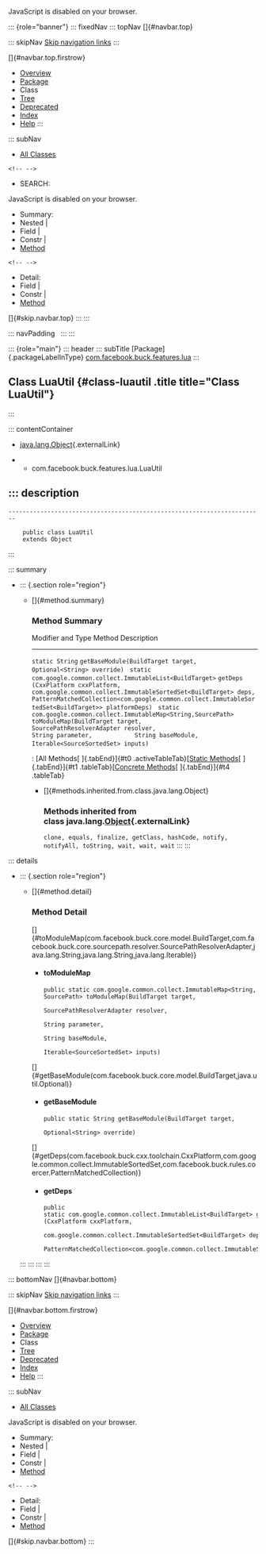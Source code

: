 <div>

JavaScript is disabled on your browser.

</div>

::: {role="banner"}
::: fixedNav
::: topNav
[]{#navbar.top}

::: skipNav
[Skip navigation links](#skip.navbar.top "Skip navigation links")
:::

[]{#navbar.top.firstrow}

-   [Overview](../../../../../index.html)
-   [Package](package-summary.html)
-   Class
-   [Tree](package-tree.html)
-   [Deprecated](../../../../../deprecated-list.html)
-   [Index](../../../../../index-all.html)
-   [Help](../../../../../help-doc.html)
:::

::: subNav
-   [All Classes](../../../../../allclasses.html)

```{=html}
<!-- -->
```
-   SEARCH:

<div>

<div>

JavaScript is disabled on your browser.

</div>

</div>

<div>

-   Summary: 
-   Nested \| 
-   Field \| 
-   Constr \| 
-   [Method](#method.summary)

```{=html}
<!-- -->
```
-   Detail: 
-   Field \| 
-   Constr \| 
-   [Method](#method.detail)

</div>

[]{#skip.navbar.top}
:::
:::

::: navPadding
 
:::
:::

::: {role="main"}
::: header
::: subTitle
[Package]{.packageLabelInType} [com.facebook.buck.features.lua](package-summary.html)
:::

## Class LuaUtil {#class-luautil .title title="Class LuaUtil"}
:::

::: contentContainer
-   [java.lang.Object](http://docs.oracle.com/javase/7/docs/api/java/lang/Object.html?is-external=true "class or interface in java.lang"){.externalLink}

-   -   com.facebook.buck.features.lua.LuaUtil

::: description
-   

    ------------------------------------------------------------------------

        public class LuaUtil
        extends Object
:::

::: summary
-   ::: {.section role="region"}
    -   []{#method.summary}

        ### Method Summary

          Modifier and Type                                                    Method                                                                                                                                                                                                               Description
          -------------------------------------------------------------------- -------------------------------------------------------------------------------------------------------------------------------------------------------------------------------------------------------------------- -------------
          `static String`                                                      `getBaseModule​(BuildTarget target,              Optional<String> override)`                                                                                                                                           
          `static com.google.common.collect.ImmutableList<BuildTarget>`        `getDeps​(CxxPlatform cxxPlatform,        com.google.common.collect.ImmutableSortedSet<BuildTarget> deps,        PatternMatchedCollection<com.google.common.collect.ImmutableSortedSet<BuildTarget>> platformDeps)`    
          `static com.google.common.collect.ImmutableMap<String,​SourcePath>`   `toModuleMap​(BuildTarget target,            SourcePathResolverAdapter resolver,            String parameter,            String baseModule,            Iterable<SourceSortedSet> inputs)`                              

          : [All Methods[ ]{.tabEnd}]{#t0 .activeTableTab}[[Static
          Methods](javascript:show(1);)[ ]{.tabEnd}]{#t1
          .tableTab}[[Concrete
          Methods](javascript:show(8);)[ ]{.tabEnd}]{#t4 .tableTab}

        -   []{#methods.inherited.from.class.java.lang.Object}

            ### Methods inherited from class java.lang.[Object](http://docs.oracle.com/javase/7/docs/api/java/lang/Object.html?is-external=true "class or interface in java.lang"){.externalLink}

            `clone, equals, finalize, getClass, hashCode, notify, notifyAll, toString, wait, wait, wait`
    :::
:::

::: details
-   ::: {.section role="region"}
    -   []{#method.detail}

        ### Method Detail

        []{#toModuleMap(com.facebook.buck.core.model.BuildTarget,com.facebook.buck.core.sourcepath.resolver.SourcePathResolverAdapter,java.lang.String,java.lang.String,java.lang.Iterable)}

        -   #### toModuleMap

            ``` methodSignature
            public static com.google.common.collect.ImmutableMap<String,​SourcePath> toModuleMap​(BuildTarget target,
                                                                                                      SourcePathResolverAdapter resolver,
                                                                                                      String parameter,
                                                                                                      String baseModule,
                                                                                                      Iterable<SourceSortedSet> inputs)
            ```

        []{#getBaseModule(com.facebook.buck.core.model.BuildTarget,java.util.Optional)}

        -   #### getBaseModule

            ``` methodSignature
            public static String getBaseModule​(BuildTarget target,
                                               Optional<String> override)
            ```

        []{#getDeps(com.facebook.buck.cxx.toolchain.CxxPlatform,com.google.common.collect.ImmutableSortedSet,com.facebook.buck.rules.coercer.PatternMatchedCollection)}

        -   #### getDeps

            ``` methodSignature
            public static com.google.common.collect.ImmutableList<BuildTarget> getDeps​(CxxPlatform cxxPlatform,
                                                                                       com.google.common.collect.ImmutableSortedSet<BuildTarget> deps,
                                                                                       PatternMatchedCollection<com.google.common.collect.ImmutableSortedSet<BuildTarget>> platformDeps)
            ```
    :::
:::
:::
:::

::: bottomNav
[]{#navbar.bottom}

::: skipNav
[Skip navigation links](#skip.navbar.bottom "Skip navigation links")
:::

[]{#navbar.bottom.firstrow}

-   [Overview](../../../../../index.html)
-   [Package](package-summary.html)
-   Class
-   [Tree](package-tree.html)
-   [Deprecated](../../../../../deprecated-list.html)
-   [Index](../../../../../index-all.html)
-   [Help](../../../../../help-doc.html)
:::

::: subNav
-   [All Classes](../../../../../allclasses.html)

<div>

<div>

JavaScript is disabled on your browser.

</div>

</div>

<div>

-   Summary: 
-   Nested \| 
-   Field \| 
-   Constr \| 
-   [Method](#method.summary)

```{=html}
<!-- -->
```
-   Detail: 
-   Field \| 
-   Constr \| 
-   [Method](#method.detail)

</div>

[]{#skip.navbar.bottom}
:::
